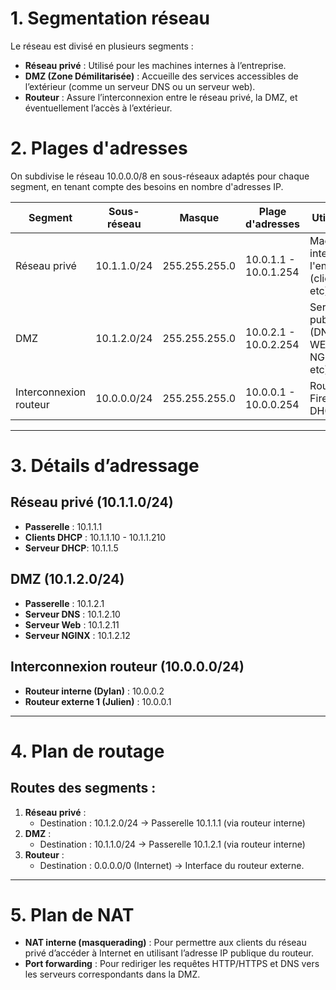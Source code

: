 # 1. **Segmentation réseau**
Le réseau est divisé en plusieurs segments :
- **Réseau privé** : Utilisé pour les machines internes à l’entreprise.
- **DMZ (Zone Démilitarisée)** : Accueille des services accessibles de l’extérieur (comme un serveur DNS ou un serveur web).
- **Routeur** : Assure l’interconnexion entre le réseau privé, la DMZ, et éventuellement l’accès à l’extérieur.

# 2. **Plages d'adresses**
On subdivise le réseau 10.0.0.0/8 en sous-réseaux adaptés pour chaque segment, en tenant compte des besoins en nombre d'adresses IP.

| **Segment**             | **Sous-réseau**    | **Masque**      | **Plage d'adresses**   | **Utilisation**                                           |
|-------------------------|--------------------|-----------------|------------------------|-----------------------------------------------------------|
| Réseau privé            | 10.1.1.0/24        | 255.255.255.0   | 10.0.1.1 - 10.0.1.254  | Machines internes de l'entreprise (clients, etc).         |
| DMZ                     | 10.1.2.0/24        | 255.255.255.0   | 10.0.2.1 - 10.0.2.254  | Services publics (DNS, WEB, NGINX etc).                   |
| Interconnexion routeur  | 10.0.0.0/24        | 255.255.255.0   | 10.0.0.1 - 10.0.0.254  | Routeur, Firewall, DHCP                                   |

---

# 3. **Détails d’adressage**
## Réseau privé (10.1.1.0/24)
- **Passerelle** : 10.1.1.1
- **Clients DHCP** : 10.1.1.10 - 10.1.1.210
- **Serveur DHCP**: 10.1.1.5

## DMZ (10.1.2.0/24)
- **Passerelle** : 10.1.2.1
- **Serveur DNS** : 10.1.2.10
- **Serveur Web** : 10.1.2.11
- **Serveur NGINX** : 10.1.2.12

## Interconnexion routeur (10.0.0.0/24)
- **Routeur interne (Dylan)** : 10.0.0.2
- **Routeur externe 1 (Julien)** : 10.0.0.1

---

# 4. **Plan de routage**
## Routes des segments :
1. **Réseau privé** :
   - Destination : 10.1.2.0/24 → Passerelle 10.1.1.1 (via routeur interne)
2. **DMZ** :
   - Destination : 10.1.1.0/24 → Passerelle 10.1.2.1 (via routeur interne)
3. **Routeur** :
   - Destination : 0.0.0.0/0 (Internet) → Interface du routeur externe.

---

# 5. **Plan de NAT**
- **NAT interne (masquerading)** : Pour permettre aux clients du réseau privé d’accéder à Internet en utilisant l’adresse IP publique du routeur.
- **Port forwarding** : Pour rediriger les requêtes HTTP/HTTPS et DNS vers les serveurs correspondants dans la DMZ.
